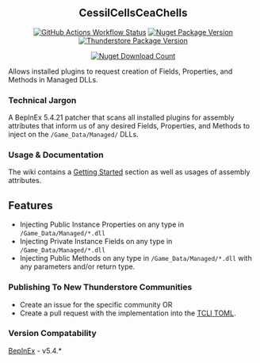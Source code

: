 <div align="center">

## CessilCellsCeaChells
[![GitHub Actions Workflow Status](https://img.shields.io/github/actions/workflow/status/wwwDayDream/CessilCellsCeaChells/build.yml?style=plastic&logo=github)]()
[![Nuget Package Version](https://img.shields.io/nuget/v/CessilCellsCeaChells?style=plastic&logo=nuget&color=%23004880)](https://www.nuget.org/packages/CessilCellsCeaChells)
[![Thunderstore Package Version](https://img.shields.io/thunderstore/v/www_Day_Dream/CessilCellsCeaChells?style=plastic&logo=thunderstore&color=%233498db)](https://thunderstore.io/c/content-warning/p/www_Day_Dream/CessilCellsCeaChells/)

[![Nuget Download Count](https://img.shields.io/nuget/dt/CessilCellsCeaChells?style=plastic&logo=nuget&color=%23edac38)](https://www.nuget.org/packages/CessilCellsCeaChells)
</div>
Allows installed plugins to request creation of Fields, Properties, and Methods in Managed DLLs.

### Technical Jargon
A BepInEx 5.4.21 patcher that scans all installed plugins for assembly attributes that inform us of any desired Fields, Properties, and Methods to inject on the `/Game_Data/Managed/` DLLs.

### Usage & Documentation
The wiki contains a [Getting Started](https://github.com/wwwDayDream/CessilCellsCeaChells/wiki) section as well as usages of assembly attributes.

## Features
- Injecting Public Instance Properties on any type in `/Game_Data/Managed/*.dll`
- Injecting Private Instance Fields on any type in `/Game_Data/Managed/*.dll`
- Injecting Public Methods on any type in `/Game_Data/Managed/*.dll` with any parameters and/or return type.

### Publishing To New Thunderstore Communities
- Create an issue for the specific community OR
- Create a pull request with the implementation into the [TCLI TOML](https://github.com/wwwDayDream/CessilCellsCeaChells/blob/master/CessilCellsCeaChells/ts-assets/thunderstore.toml).

### Version Compatability
[BepInEx](https://github.com/BepInEx/BepInEx/) - v5.4.*
